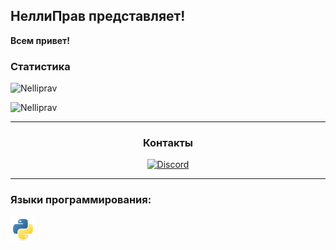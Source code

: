 ## НеллиПрав представляет!

**Всем привет!**

### **Статистика**
  
<p align="left">
  <img src="https://github-readme-stats.vercel.app/api/top-langs?username=nelliprav&show_icons=true&locale=en&layout=compact" alt="Nelliprav" />
</p>

<p align="left">
  <img src="https://github-readme-stats.vercel.app/api?username=nelliprav&show_icons=true&locale=en" alt="Nelliprav" />
</p>

---

<h3 align="center">Контакты</h3>
<p align="center">
  <a href="https://discordapp.com/users/990193425406111795">
    <img src="https://img.shields.io/badge/Discord-7289DA?style=for-the-badge&logo=discord&logoColor=white" alt="Discord">
  </a>
</p>

---

<h3 align="left">Языки программирования:</h3>
  <p align="left">
    <a href="https://www.python.org" target="_blank" rel="noreferrer">
      <img src="https://raw.githubusercontent.com/devicons/devicon/master/icons/python/python-original.svg" alt="Python" width="40" height="40"/>
    </a>
  </p>
